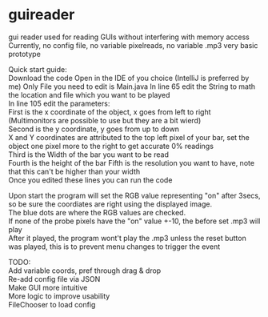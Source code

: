 # guireader
gui reader used for reading GUIs without interfering with memory access  
Currently, no config file, no variable pixelreads, no variable .mp3
very basic prototype

Quick start guide:  
Download the code
Open in the IDE of you choice (IntelliJ is preferred by me)
Only File you need to edit is Main.java
In line 65 edit the String to math the location and file which you want to be played  
In line 105 edit the parameters:    
First is the x coordinate of the object, x goes from left to right (Multimonitors are possible to use but they are a bit wierd)  
Second is the y coordinate, y goes from up to down  
X and Y coordinates are attributed to the top left pixel of your bar, set the object one pixel more to the right to get accurate 0% readings  
Third is the Width of the bar you want to be read  
Fourth is the height of the bar
Fifth is the resolution you want to have, note that this can't be higher than your width  
Once you edited these lines you can run the code  

Upon start the program will set the RGB value representing "on" after 3secs, so be sure the coordiates are right using the displayed image.  
The blue dots are where the RGB values are checked.  
If none of the probe pixels have the "on" value +-10, the before set .mp3 will play  
After it played, the program wont't play the .mp3 unless the reset button was played, this is to prevent menu changes to trigger the event  


TODO:  
Add variable coords, pref through drag & drop  
Re-add config file via JSON  
Make GUI more intuitive  
More logic to improve usability  
FileChooser to load config  
